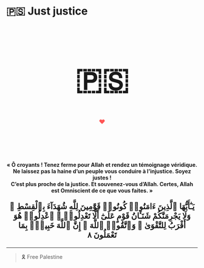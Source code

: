 # 🇵🇸 Just justice

<div align="center">
  
  <h1 style="font-size:5rem;">🇵🇸</h1>
  <h3 style="color:#ff5555;">❤️</h3>
  <br>


  <br><br>

  <p><strong>« Ô croyants ! Tenez ferme pour Allah et rendez un témoignage véridique.<br>
  Ne laissez pas la haine d’un peuple vous conduire à l’injustice. Soyez justes !<br>
  C’est plus proche de la justice. Et souvenez-vous d’Allah. Certes, Allah est Omniscient de ce que vous faites. »</strong></p>

  <p style="font-size:1.3rem;">
  <strong>يَـٰٓأَيُّهَا ٱلَّذِينَ ءَامَنُوا۟ كُونُوا۟ قَوَّٰمِينَ لِلَّهِ شُهَدَآءَ بِٱلْقِسْطِ ۖ وَلَا يَجْرِمَنَّكُمْ شَنَـَٔانُ قَوْمٍ عَلَىٰٓ أَلَّا تَعْدِلُوا۟ ۚ ٱعْدِلُوا۟ هُوَ أَقْرَبُ لِلتَّقْوَىٰ ۖ وَٱتَّقُوا۟ ٱللَّهَ ۚ إِنَّ ٱللَّهَ خَبِيرٌۢ بِمَا تَعْمَلُونَ ٨</strong>
  </p>

</div>

---

> 🎗️ Free Palestine
